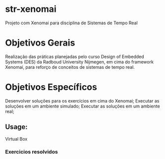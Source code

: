 # str-xenomai
Projeto com Xenomai para disciplina de Sistemas de Tempo Real

# Objetivos Gerais
Realização das práticas planejadas pelo curso Design of Embedded Systems (DES) da Radboud University Nijmegen, em cima do framework Xenomai, para reforço de conceitos de sistemas de tempo real.

# Objetivos Específicos
Desenvolver soluções para os exercícios em cima do Xenomai;
Executar as soluções em um ambiente simulado;
Executar as soluções em um ambiente real;

## Usage:
  Virtual Box

### Exercicios resolvidos
